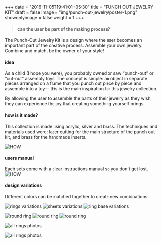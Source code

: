 +++
date = "2016-11-05T19:41:01+05:30"
title = "PUNCH OUT JEWELRY KIT"
draft = false
image = "img/punch-out-jewelry/poster-1.png"
showonlyimage = false
weight = 1
+++
<!--more-->
> #### can the user be part of the making process?

The Punch-Out Jewelry Kit is a design where the user becomes an important part of the creative process.
Assemble your own jewelry. Combine and match, be the owner of your style!

#### idea
As a child (I hope you were), you probably owned or saw “punch-out” or “cut-out” assembly toys. The concept is simple: an object in separate pieces arranged on a frame that you punch out piece by piece and assemble into a toy— this is the main inspiration for this jewelry collection. 

By allowing the user to assemble the parts of their jewelry as they wish, they can experience the joy that creating something yourself brings.

#### how is it made?

This collection is made using acrylic, silver and brass. The techniques and materials used were: laser cutting for the main structure of the punch out kit, and brass for the handmade inserts.

![HOW](/img/punch-out-jewelry/how.jpg)

#### users manual

Each sets come with a clear instructions manual so you don't get lost.
![HOW](/img/punch-out-jewelry/instructions.png)

#### design variations

Different colors can be matched together to create new combinations.

![rings variations](/img/punch-out-jewelry/all-rings.jpg)
![sheets variations](/img/punch-out-jewelry/SHEETS.jpg)
![ring base variations](/img/punch-out-jewelry/rings-base-variations.jpg)

![round ring](/img/punch-out-jewelry/round-ring1.jpg)
![round ring](/img/punch-out-jewelry/all-rings2.jpg)
![round ring](/img/punch-out-jewelry/round-ring2.jpg)

![all rings photos](/img/punch-out-jewelry/photos-1.jpg)



![all rings photos](/img/punch-out-jewelry/punch-out.png)

